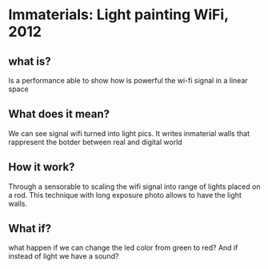 # Immaterials: Light painting WiFi, 2012

## what is?
Is a performance able to show how is powerful the wi-fi signal in a linear space

## What does it mean?
We can see signal wifi turned into light pics. It writes inmaterial walls that rappresent the botder between real and digital world 

## How it work?
Through a sensorable to scaling the wifi signal into range of lights placed on a rod. This technique with long exposure photo
allows to have the light walls.

## What if?
what happen if we can change the led color from green to red? And if instead of light we have a sound?

